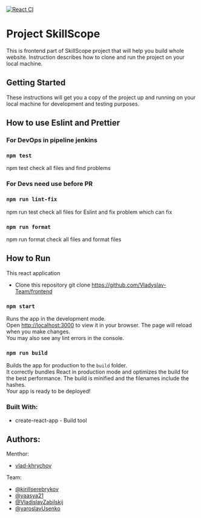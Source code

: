 [![React CI](https://github.com/Vladyslav-Team/frontend/actions/workflows/main.yml/badge.svg?branch=dev)](https://github.com/Vladyslav-Team/frontend/actions/workflows/main.yml)

# Project SkillScope

This is frontend part of SkillScope project that will help you build whole website. Instruction describes how to clone and run the project on your local machine.

## Getting Started

These instructions will get you a copy of the project up and running on your local machine for development and testing purposes.

## How to use Eslint and Prettier

### For DevOps in pipeline jenkins

### `npm test`

npm test check all files and find problems

### For Devs need use before PR

### `npm run lint-fix`

npm run test check all files for Eslint and fix problem which can fix

### `npm run format `

npm run format check all files and format files

## How to Run

This react application

-   Clone this repository
    git clone https://github.com/Vladyslav-Team/frontend

### `npm start`

Runs the app in the development mode.\
Open [http://localhost:3000](http://localhost:3000) to view it in your browser.
The page will reload when you make changes.\
You may also see any lint errors in the console.

### `npm run build`

Builds the app for production to the `build` folder.\
It correctly bundles React in production mode and optimizes the build for the best performance.
The build is minified and the filenames include the hashes.\
Your app is ready to be deployed!

### Built With:

-   create-react-app - Build tool

## Authors:

Menthor:

-   [vlad-khrychov](https://github.com/vlad-khrychov)

Team:

-   [@kirillserebrykov](https://github.com/kirillserebrykov)
-   [@yaasya21](https://github.com/yaasya21)
-   [@VladislavZabilskij](https://github.com/VladislavZabilskij)
-   [@yaroslavUsenko](https://github.com/yaroslavUsenko)
